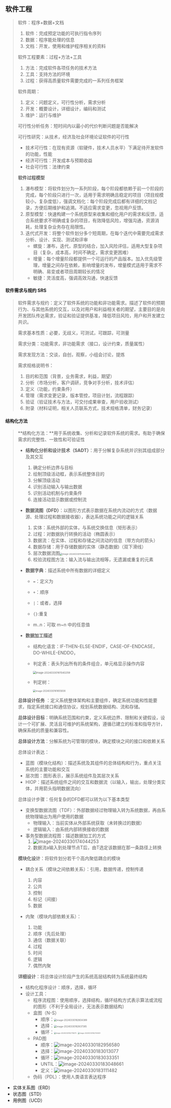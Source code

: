 ## 软件工程

> 软件：程序+数据+文档
>
> 1. 软件：完成预定功能的可执行指令序列
> 2. 数据：程序能处理的信息
> 3. 文档：开发，使用和维护程序相关的资料
>
> 软件工程要素：过程+方法+工具
>
> 1. 方法：完成软件各项任务的技术方法
> 1. 工具：支持方法的环境
> 1. 过程：获得高质量软件需要完成的一系列任务框架
>
> 软件周期：
>
> 1. 定义：问题定义，可行性分析，需求分析
> 2. 开发：概要设计，详细设计，编码和测试
> 3. 维护：运行与维护
>
> 可行性分析任务：短时间内以最小的代价判断问题是否能解决
>
> 可行性研究：从技术，经济及社会环境论证软件的可行性
>
> - 技术可行性：在现有资源（软硬件，技术人员水平）下满足待开发软件的功能，性能
> - 经济可行性：开发成本与预期收益
> - 社会可行性：法律约束
>
> **软件过程模型**
>
> 1. 瀑布模型：将软件划分为一系列阶段，每个阶段都依赖于前一个阶段的完成，每个阶段只进行一次，适用于需求明确且稳定的项目（项目规模较小，复杂度低），强调文档化：每个阶段完成后都有详细的文档记录，方便后期维护和追溯。不适应需求变更，忽视用户反馈。
> 2. 原型模型：快速构建一个系统原型来收集和细化用户的需求和反馈，适合系统要求不明确或复杂的项目，有效降低风险，增强沟通，资源消耗，处理复杂业务存在局限性。
> 3. 迭代式开发：将整个软件划分多个短周期，在每个迭代中需要完成需求分析、设计、实现、测试和评审
>    - 螺旋：瀑布，迭代，原型的结合，加入风险评估，适用大型复杂项目（复杂，成本高，时间不确定，需求变更困难）
>    - 增量：每个增量阶段都提供一个可运行的产品版本。加入优先级管理，增量之间存在依赖，影响增量的发布，增量模式适用于需求不明确、易变或者项目周期较长的情况
>    - 敏捷：灵活度高，强调高效沟通，快速反馈

#### 软件需求与规约 SRS

> 软件需求与规约：定义了软件系统的功能和非功能需求。描述了软件的预期行为、与其他系统的交互，以及对用户和利益相关者的期望，主要目的是向开发团队传达需求，验证和验证提供基准，降低项目风险，用户和开发建立共识。
>
> 需求基本性质：必要，无歧义，可测试，可跟踪，可测量
>
> 需求分类：功能需求，非功能需求（接口，设计约束，质量属性）
>
> 需求发现方法：交谈，自创，观察，小组会讨论，提炼
>
> 需求规格说明书：
>
> 1. 目的和范围（背景，业务需求，利益，期望）
> 2. 分析（市场分析，客户调研，竞争对手分析，技术评估）
> 3. 定义（功能，约束条件）
> 4. 管理（需求变更记录，版本管控，项目计划，流程跟踪）
> 5. 验证（验证技术与方法，可交付成果审查，用户验收测试）
> 6. 附录（材料证明，相关人员联系方式，技术规格清单，财务记录）

#### 结构化方法

> **结构化方法：**用于系统收集、分析和记录软件系统的需求。有助于确保需求的完整性、一致性和可验证性
>
> - **结构化分析和设计技术（SADT）**：用于分解复杂系统并识别其组成部分及其交互
>   
>   1. 确定分析边界与目标
>   2. 绘制顶级活动框，表示系统整体目的
>   3. 分解顶级活动
>   4. 识别活动输入与输出数据
>   5. 识别活动机制与约束条件
>   6. 连接活动显示数据或控制流
>   
>   
>   
> - **数据流图（DFD）**：以图形方式表示数据在系统内流动的方式（数据源、处理过程和数据接收器），表达系统功能之间的逻辑关系
>
>   1. 实体：系统外部的实体，与系统交换信息（矩形表示）
>   1. 过程：对数据执行转换的活动（椭圆表示）
>   1. 数据流：在实体、过程和存储之间流动的信息（带方向的箭头）
>   1. 数据存储：用于存储数据的实体（静态数据)（双下滑线）
>   1. 层次数据流图<img src="./assets/image-20240330154629605.png" alt="image-20240330154629605" style="zoom:47%;" /> 
>   1. 校验流程图方法：输入流与输出流相等，无遗漏或重复的元素
>   
>   
> - **数据字典**：描述系统中所有数据的详细定义
>
>   - `=`：定义为
>
>   - `+`：顺序
>
>   - `|`：或者，选择
>
>   - `{}`:重复
>
>   - m..n：可取 m~n 中的任意值
>
> - **数据加工描述**
>
>   - 结构化语言：IF-THEN-ELSE-ENDIF，CASE-OF-ENDCASE，DO-WHILE-ENDDO，
>
>   - 判定表：表头列出所有的条件组合，单元格显示操作内容 
>
>     <img src="./assets/image-20240330161540259.png" alt="image-20240330161540259" style="zoom:57%;" /> 
>
>
>   - 判定树：
>
>     <img src="./assets/image-20240330161655838.png" alt="image-20240330161655838" style="zoom:50%;" /> 
>
> 
>
> 
>
> **总体设计任务** ：定义系统整体架构和主要组件，确定系统功能和性能要求，指定系统接口和通信协议，规划系统数据结构、流和存储。
>
> **总体设计目标**：明确系统范围和约束，定义系统边界、限制和关键假设，设计一个可扩展、灵活且可维护的系统架构，遵循已建立的标准和指导方针，确保系统的质量和兼容性。
>
> **总体设计方法**：分解系统为可管理的模块，确定模块之间的接口和依赖关系
>
> 总体设计表达：
>
> - 蓝图（模块化结构）：描述系统及其组件的总体结构和行为，重点关注系统的主要功能和交互
> - 层次图：图形表示，展示系统组件及其层次关系
> - HIOP：描述系统组件之间的交互和数据流（以输入，输出，处理分类实体，并用箭头指明数据流向）
>
> 总体设计步骤：任何复杂的DFD都可以转为以下基本类型
>
> - 变换型数据流图（TDF）：外部数据经过物理输入转为系统数据，再由系统物理输出为用户使用的数据
>   - 物理输入：当前实体从外部系统获取（未转换过的数据）
>   - 逻辑输入：由系统内部转换接收的数据
> - 事务型数据流程图：描述数据加工的方式
>   1. ![image-20240330174044253](./assets/image-20240330174044253.png) 
>   2. 数据流a输入到处理节点T后，由T选定该数据在那一条路径上转换
>
> 
>
> **模块化设计**：将软件划分若干个高内聚低耦合的模块
>
> - 耦合关系（模块之间依赖关系）：引用，数据传递，控制传递
>
>   1. 内容
>   2. 公共
>   3. 控制
>   4. 标记（间接）
>   5. 数据
>
> - 内聚（模块内部依赖关系）：
>
>   1. 功能
>   2. 顺序（先后处理）
>   3. 通信（数据关联）
>   4. 过程
>   5. 时间
>   6. 逻辑
>   7. 偶然内聚
>
> 
>
> **详细设计**：将总体设计阶段产生的系统高层结构转为系统最终结构
>
> - 结构化程序设计：顺序，选择，循环
> - 设计工具：
>   - 程序流程图：使用顺序，选择结构，循环结构方式表示算法或流程的图形（不利于全局设计，无法表示数据结构）
>   - 盒图（N-S）
>     - 顺序：<img src="./assets/image-20240330182604389.png" alt="image-20240330182604389" style="zoom:50%;" /> 
>     - 选择：<img src="./assets/image-20240330182637385.png" alt="image-20240330182637385" style="zoom:50%;" /> 
>     - 循环：<img src="./assets/image-20240330182716675.png" alt="image-20240330182716675" style="zoom:35%;" /> <img src="./assets/image-20240330182744461.png" alt="image-20240330182744461" style="zoom:35%;" /> 
>   - PAD图
>     - 顺序：![image-20240330182956580](./assets/image-20240330182956580.png) 
>     - 选择：![image-20240330183013077](./assets/image-20240330183013077.png) 
>     - 循环：![image-20240330183033351](./assets/image-20240330183033351.png) 
>     - UNTIL：![image-20240330183048661](./assets/image-20240330183048661.png) 
>     - 定义：![image-20240330183111482](./assets/image-20240330183111482.png) 
>   - 伪码（PDL）：使用人类语言表达程序
>
> 



-  实体关系图（ERD）
-  状态图（STD）
-  用例图（UCD）
